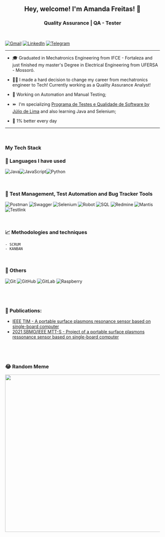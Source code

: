 **<h2 style="text-align: center;">Hey, welcome! I'm Amanda Freitas! 👋 </h2>**

**<h3 style="text-align: center;">Quality Assurance | QA - Tester</h3>**

&nbsp; 
<p style="text-align: center;">

[![Gmail](https://img.shields.io/badge/Gmail-D14836?style=for-the-badge&logo=gmail&logoColor=white)](mailto:amandkelvi@gmail.com) [![LinkedIn](https://img.shields.io/badge/linkedin-%230077B5.svg?style=for-the-badge&logo=linkedin&logoColor=white)](https://linkedin.com/in/amandaklf) [![Telegram](https://img.shields.io/badge/Telegram-2CA5E0?style=for-the-badge&logo=telegram&logoColor=white)](https://t.me/Amandaafreitas)
</p>


-------------------------
* 🎓 Graduated in Mechatronics Engineering from IFCE - Fortaleza and just finished my master's Degree in Electrical Engineering from UFERSA - Mossoró.

* 👩‍💻 I made a hard decision to change my career from mechatronics engineer to Tech! Currently working as a Quality Assurance Analyst!

* 🧠 Working on Automation and Manual Testing;

* ⏩  I'm specializing [Programa de Testes e Qualidade de Software by Júlio de Lima](https://www.juliodelima.com.br/mentoria/) and also learning Java and Selenium;  

* 💼 1% better every day

---------------------

&nbsp;
**<h3>My Tech Stack</h3>**


**<h3>🚀 Languages I have used  </h3>**  

![Java](https://img.shields.io/badge/java-100000?style=for-the-badge&logo=Jameson&logoColor=white&labelColor=000000&color=FFFFFF)![JavaScript](https://img.shields.io/badge/javascript-100000?style=for-the-badge&logo=javascript&logoColor=white&labelColor=000000&color=FFFFFF)![Python](https://img.shields.io/badge/PYTHON-100000?style=for-the-badge&logo=PYTHON&logoColor=white&labelColor=000000&color=FFFFFF) 

</br>

**<h3>🤖 Test Management, Test Automation and Bug Tracker Tools </h3>**  

![Postman](https://img.shields.io/badge/Postman-100000?style=for-the-badge&logo=Postman&logoColor=white&labelColor=000000&color=FFFFFF) 
![Swagger](https://img.shields.io/badge/Swagger-100000?style=for-the-badge&logo=swagger&logoColor=white&labelColor=000000&color=FFFFFF) 
![Selenium](https://img.shields.io/badge/-selenium-%43B02A?style=for-the-badge&logo=selenium&logoColor=white&labelColor=000000&color=FFFFFF)
![Robot](https://img.shields.io/badge/Postman-100000?style=for-the-badge&logo=Postman&logoColor=white&labelColor=000000&color=FFFFFF) 
![SQL](https://img.shields.io/badge/sqL-100000?style=for-the-badge&logo=MYSQL&logoColor=FFFFFF&labelColor=000000&color=FFFFFF) 
![Redmine](https://img.shields.io/badge/Redmine-100000?style=for-the-badge&logo=Redmine&logoColor=white&labelColor=000000&color=FFFFFF) 
![Mantis](https://img.shields.io/badge/MANTIS-100000?style=for-the-badge&logo=mega&logoColor=FFFFFF&labelColor=000000&color=FFFFFF) 
![Testlink](https://img.shields.io/badge/TestLink-100000?style=for-the-badge&logo=Talenthouse&logoColor=white&labelColor=000000&color=FFFFFF) 

</br>

**<h3>📈 Methodologies and techniques</h3>** 

    - SCRUM
    - KANBAN  
    
</br>

**<h3>💾 Others</h3>** 

![Git](https://img.shields.io/badge/git-%23F05033.svg?style=for-the-badge&logo=git&logoColor=white)
![GitHub](https://img.shields.io/badge/github-%23121011.svg?style=for-the-badge&logo=github&logoColor=white)
![GitLab](https://img.shields.io/badge/gitlab-%23181717.svg?style=for-the-badge&logo=gitlab&logoColor=white)
![Raspberry](https://img.shields.io/badge/raspberry_pi-100000?style=for-the-badge&logo=raspberrypi&logoColor=white&labelColor=000000&color=FFFFFF) 

&nbsp;
---------
### 📑 Publications:

* [IEEE TIM - A portable surface plasmons resonance sensor based on single-board computer](https://ieeexplore.ieee.org/document/9989399)
* [2021 SBMO/IEEE MTT-S - Project of a portable surface plasmons ressonance sensor based on single-board computer](https://ieeexplore.ieee.org/document/9624867)

&nbsp;
-------

### 😂 Random Meme 
<img src="https://rm.up.railway.app/" width="512px"/>
